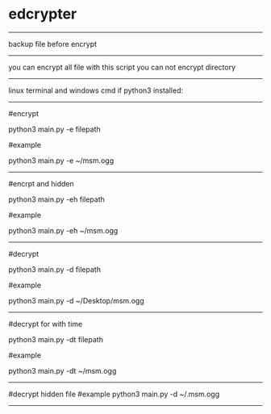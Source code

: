 # edcrypter
_______________________________________________


backup file before encrypt

_________________________________________________
you can encrypt all file with this script
you can not encrypt directory

 -------------------------------------

linux terminal and windows cmd if python3 installed:
____________________________________________________

#encrypt

python3 main.py -e filepath

#example

python3 main.py -e ~/msm.ogg

________________________________________


#encrpt and hidden

python3 main.py -eh filepath

#example

python3 main.py -eh ~/msm.ogg


_________________________________________

#decrypt

python3 main.py -d filepath

#example

python3 main.py -d ~/Desktop/msm.ogg

________________________________________


#decrypt for with time

python3 main.py -dt filepath

#example

python3 main.py -dt ~/msm.ogg


________________________________________

#decrypt hidden file 
#example
python3 main.py -d ~/.msm.ogg
________________________________________

